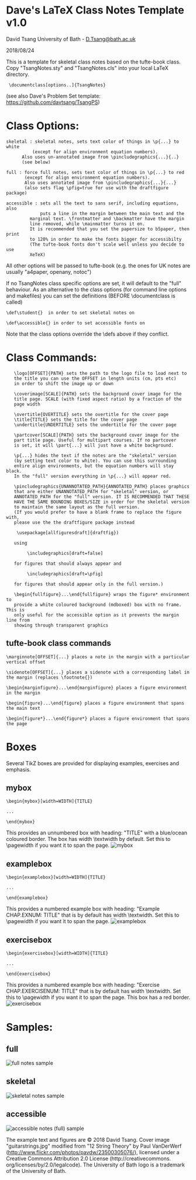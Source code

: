 # Dave's LaTeX Class Notes Template v1.0

David Tsang University of Bath - D.Tsang@bath.ac.uk

2018/08/24

This is a template for skeletal class notes based on the tufte-book class.
Copy "TsangNotes.sty" and "TsangNotes.cls" into your local LaTeX directory.

     \documentclass[options..]{TsangNotes}

(see also Dave's Problem Set template: https://github.com/davtsang/TsangPS)


# Class Options:

  	skeletal : skeletal notes, sets text color of things in \p{...} to white
	          (except for align environment equation numbers).
		  Also uses un-annotated image from \pincludegraphics{...}{..}
		  (see below)

	full : force full notes, sets text color of things in \p{...} to red
	       (except for align environment equation numbers).
	       Also uses annotated image from \pincludegraphics{...}{...}
	       (also sets flag \pfig=true for use with the draftfigure package)

	accessible : sets all the text to sans serif, including equations, also
	             puts a line in the margin between the main text and the
		     marginal text. \frontmatter and \backmatter have the margin
		     line removed, while \mainmatter turns it on. 
		     It is recommended that you set the papersize to b5paper, then print
		     to 120% in order to make the fonts bigger for accessibilty
		     (The tufte-book fonts don't scale well unless you decide to use
		     XeTeX)

All other options will be passed to tufte-book (e.g. the ones for UK notes are usually "a4paper, openany, notoc")

If no TsangNotes class specific options are set, it will default to the "full" behaviour. As an alternative to the class options (for command line options and makefiles) you can set the definitions (BEFORE \documentclass is called)

	\def\student{}  in order to set skeletal notes on

	\def\accessible{} in order to set accessible fonts on

Note that the class options override the \defs above  if they conflict.

# Class Commands:

       \logo[OFFSET]{PATH} sets the path to the logo file to load next to
       the title you can use the OFFSET in length units (cm, pts etc)
       in order to shift the image up or down

       \coverimage[SCALE]{PATH} sets the background cover image for the
       title page. SCALE (with fixed aspect ratio) by a fraction of the
       page width
       
       \overtitle{OVERTITLE} sets the overtitle for the cover page
       \title{TITLE} sets the title for the cover page
       \undertitle{UNDERTITLE} sets the undertitle for the cover page

       \partcover[SCALE]{PATH} sets the background cover image for the
       part title page. Useful for multipart courses. If no partcover
       is set, it will \part{...} will just have a white background.

       \p{...} hides the text if the notes are the "skeletal" version
       (by setting text color to white). You can use this surrounding
       entire align environments, but the equation numbers will stay black.
       In the "full" version everything in \p{...} will appear red. 

       \pincludegraphics{UNANNOTATED_PATH}{ANNOTATED_PATH} places graphics
       that are either UNANNOTATED_PATH for "skeletal" version, or
       ANNOTATED_PATH for the "full" version. IT IS RECOMMENDED THAT THESE
       HAVE THE SAME BOUNDING BOXES/SIZE in order for the skeletal version
       to maintain the same layout as the full version.
       (If you would prefer to have a blank frame to replace the figure with,
       please use the the draftfigure package instead
       
		\usepackage[allfiguresdraft]{draftfig})

       using
       
       		\includegraphics[draft=false]
	      
       for figures that should always appear and
       
       		\includegraphics[draft=\pfig]

       for figures that should appear only in the full version.)

       \begin{fullfigure}...\end{fullfigure} wraps the figure* environment to 
       provide a white coloured background (mdboxed) box with no frame. This is 
       only useful for the accessible option as it prevents the margin line from 
       showing through transparent graphics

## tufte-book class commands
	
	\marginnote[OFFSET]{...} places a note in the margin with a particular vertical offset
	
	\sidenote[OFFSET]{...} places a sidenote with a corresponding label in the margin (replaces \footnote{})
	
	\begin{marginfigure}...\end{marginfigure} places a figure environment in the margin
	
	\begin{figure}...\end{figure} places a figure environment that spans the main text
	
	\begin{figure*}...\end{figure*} places a figure environment that spans the page

# Boxes

Several TikZ boxes are provided for displaying examples, exercises and
emphasis.

## mybox

	\begin{mybox}[width=WIDTH]{TITLE}

	...
	
	\end{mybox}

This provides an unnumbered box with heading: "TITLE" with a blue/ocean coloured border. The box has width \textwidth by default. Set this to \pagewidth if you want it to span the page.
![mybox](mybox.png "mybox screenshot")

## examplebox

	\begin{examplebox}[width=WIDTH]{TITLE}

	...
	
	\end{examplebox}

This provides a numbered example box with heading: "Example CHAP.EXNUM: TITLE"
that is by default has width \textwidth. Set this to \pagewidth if you want it to span the page.
![examplebox](examplebox.png "examplebox screenshot")

## exercisebox

	\begin{exercisebox}[width=WIDTH]{TITLE}

	...
	
	\end{exercisebox}

This provides a numbered example box with heading: "Exercise CHAP.EXERCISENUM: TITLE"
that is by default has width \textwidth. Set this to \pagewidth if you want it to span the page. This box has a red border.
![exercisebox](exercisebox.png "exercisebox screenshot")

# Samples:

## full

![full notes sample](full_screenshot.png "full example screenshot")


## skeletal

![skeletal notes sample](skeletal_screenshot.png "skeletal example screenshot")

## accessible

![accessible notes (full) sample](accessible_screenshot.png "accessible (full) example screenshot")

The example text and figures are  © 2018 David Tsang. Cover image "guitarstrings.jpg" modified from "12 String Theory" by Paul VanDerWerf (http://www.flickr.com/photos/pavdw/23500305076/), licensed under a Creative Commons Attribution 2.0 License (http://creativecommons. org/licenses/by/2.0/legalcode). The University of Bath logo is a trademark of the University of Bath. 
